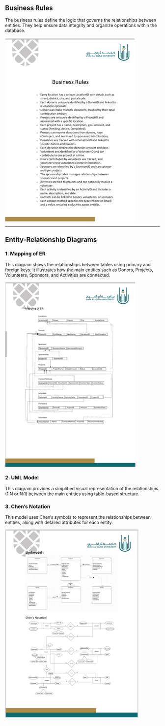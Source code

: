 ## Business Rules

The business rules define the logic that governs the relationships between entities. They help ensure data integrity and organize operations within the database.

![Business Rules](images-sql/BusinessRules.png)

---

## Entity-Relationship Diagrams

### 1. Mapping of ER

This diagram shows the relationships between tables using primary and foreign keys. It illustrates how the main entities such as Donors, Projects, Volunteers, Sponsors, and Activities are connected.

![ER Diagram](images-sql/ER.png)

### 2. UML Model

This diagram provides a simplified visual representation of the relationships (1:N or N:1) between the main entities using table-based structure.

### 3. Chen’s Notation

This model uses Chen’s symbols to represent the relationships between entities, along with detailed attributes for each entity.

![UML Diagram](images-sql/uml.png)
